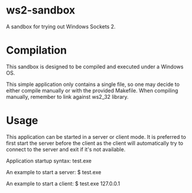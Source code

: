# ws2-sandbox
A sandbox for trying out Windows Sockets 2.

# Compilation
This sandbox is designed to be compiled and executed under a Windows OS.

This simple application only contains a single file, so one may decide to either compile manually or with the provided Makefile. When compiling manually, remember to link against ws2_32 library.

# Usage
This application can be started in a server or client mode. It is preferred to first start the server before the client as the client will automatically try to connect to the server and exit if it's not available.

Application startup syntax:
test.exe <target-ip>

An example to start a server:
$ test.exe

An example to start a client:
$ test.exe 127.0.0.1
